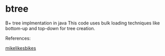 # btree
B+ tree implmentation in java
This code uses bulk loading techniques like bottom-up and top-down for tree creation.

References:

[mikelikesbikes](https://gist.githubusercontent.com/mikelikesbikes/4742901/raw/91f47a08bf1610bb744818b067d27506b9963b2d/BPlusTree.java)

